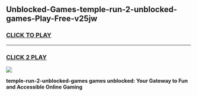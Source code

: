 
## Unblocked-Games-temple-run-2-unblocked-games-Play-Free-v25jw
<h3>
<a href="https://premium76.site?title=temple-run-2-unblocked-games&ref=18A">CLICK TO PLAY</a></h3>
<hr>

<h3>
<a href="https://premium76.site?title=temple-run-2-unblocked-games&ref=18A">CLICK 2 PLAY</a>
  
</h3>

<a href="https://premium76.site?title=temple-run-2-unblocked-games&ref=18A"><img src="https://clearcache.store/games.png"></a>


**temple-run-2-unblocked-games games unblocked: Your Gateway to Fun and Accessible Online Gaming**
